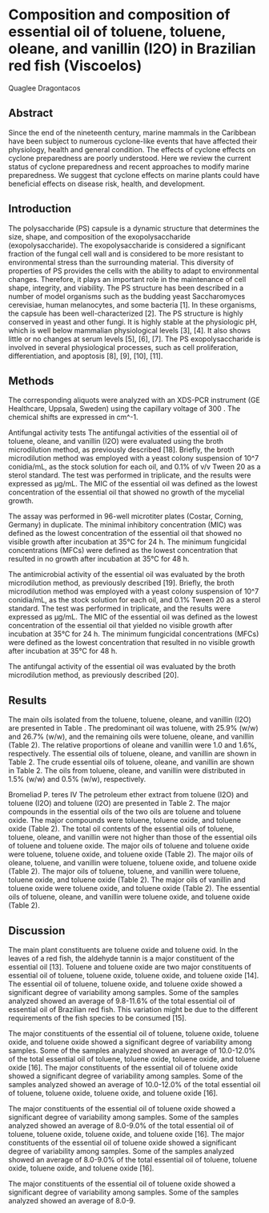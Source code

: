 # Composition and composition of essential oil of toluene, toluene, oleane, and vanillin (I2O) in Brazilian red fish (Viscoelos)
Quaglee Dragontacos


## Abstract
Since the end of the nineteenth century, marine mammals in the Caribbean have been subject to numerous cyclone-like events that have affected their physiology, health and general condition. The effects of cyclone effects on cyclone preparedness are poorly understood. Here we review the current status of cyclone preparedness and recent approaches to modify marine preparedness. We suggest that cyclone effects on marine plants could have beneficial effects on disease risk, health, and development.


## Introduction
The polysaccharide (PS) capsule is a dynamic structure that determines the size, shape, and composition of the exopolysaccharide (exopolysaccharide). The exopolysaccharide is considered a significant fraction of the fungal cell wall and is considered to be more resistant to environmental stress than the surrounding material. This diversity of properties of PS provides the cells with the ability to adapt to environmental changes. Therefore, it plays an important role in the maintenance of cell shape, integrity, and viability. The PS structure has been described in a number of model organisms such as the budding yeast Saccharomyces cerevisiae, human melanocytes, and some bacteria [1]. In these organisms, the capsule has been well-characterized [2]. The PS structure is highly conserved in yeast and other fungi. It is highly stable at the physiologic pH, which is well below mammalian physiological levels [3], [4]. It also shows little or no changes at serum levels [5], [6], [7]. The PS exopolysaccharide is involved in several physiological processes, such as cell proliferation, differentiation, and apoptosis [8], [9], [10], [11].


## Methods
The corresponding aliquots were analyzed with an XDS-PCR instrument (GE Healthcare, Uppsala, Sweden) using the capillary voltage of 300 . The chemical shifts are expressed in cm^-1.

Antifungal activity tests
The antifungal activities of the essential oil of toluene, oleane, and vanillin (I2O) were evaluated using the broth microdilution method, as previously described [18]. Briefly, the broth microdilution method was employed with a yeast colony suspension of 10^7 conidia/mL, as the stock solution for each oil, and 0.1% of v/v Tween 20 as a sterol standard. The test was performed in triplicate, and the results were expressed as µg/mL. The MIC of the essential oil was defined as the lowest concentration of the essential oil that showed no growth of the mycelial growth.

The assay was performed in 96-well microtiter plates (Costar, Corning, Germany) in duplicate. The minimal inhibitory concentration (MIC) was defined as the lowest concentration of the essential oil that showed no visible growth after incubation at 35°C for 24 h. The minimum fungicidal concentrations (MFCs) were defined as the lowest concentration that resulted in no growth after incubation at 35°C for 48 h.

The antimicrobial activity of the essential oil was evaluated by the broth microdilution method, as previously described [19]. Briefly, the broth microdilution method was employed with a yeast colony suspension of 10^7 conidia/mL, as the stock solution for each oil, and 0.1% Tween 20 as a sterol standard. The test was performed in triplicate, and the results were expressed as µg/mL. The MIC of the essential oil was defined as the lowest concentration of the essential oil that yielded no visible growth after incubation at 35°C for 24 h. The minimum fungicidal concentrations (MFCs) were defined as the lowest concentration that resulted in no visible growth after incubation at 35°C for 48 h.

The antifungal activity of the essential oil was evaluated by the broth microdilution method, as previously described [20].


## Results
The main oils isolated from the toluene, toluene, oleane, and vanillin (I2O) are presented in Table . The predominant oil was toluene, with 25.9% (w/w) and 26.7% (w/w), and the remaining oils were toluene, oleane, and vanillin (Table 2). The relative proportions of oleane and vanillin were 1.0 and 1.6%, respectively. The essential oils of toluene, oleane, and vanillin are shown in Table 2. The crude essential oils of toluene, oleane, and vanillin are shown in Table 2. The oils from toluene, oleane, and vanillin were distributed in 1.5% (w/w) and 0.5% (w/w), respectively.

Bromeliad P. teres IV
The petroleum ether extract from toluene (I2O) and toluene (I2O) and toluene (I2O) are presented in Table 2. The major compounds in the essential oils of the two oils are toluene and toluene oxide. The major compounds were toluene, toluene oxide, and toluene oxide (Table 2). The total oil contents of the essential oils of toluene, toluene, oleane, and vanillin were not higher than those of the essential oils of toluene and toluene oxide. The major oils of toluene and toluene oxide were toluene, toluene oxide, and toluene oxide (Table 2). The major oils of oleane, toluene, and vanillin were toluene, toluene oxide, and toluene oxide (Table 2). The major oils of toluene, toluene, and vanillin were toluene, toluene oxide, and toluene oxide (Table 2). The major oils of vanillin and toluene oxide were toluene oxide, and toluene oxide (Table 2). The essential oils of toluene, oleane, and vanillin were toluene oxide, and toluene oxide (Table 2).


## Discussion
The main plant constituents are toluene oxide and toluene oxid. In the leaves of a red fish, the aldehyde tannin is a major constituent of the essential oil [13]. Toluene and toluene oxide are two major constituents of essential oil of toluene, toluene oxide, toluene oxide, and toluene oxide [14]. The essential oil of toluene, toluene oxide, and toluene oxide showed a significant degree of variability among samples. Some of the samples analyzed showed an average of 9.8-11.6% of the total essential oil of essential oil of Brazilian red fish. This variation might be due to the different requirements of the fish species to be consumed [15].

The major constituents of the essential oil of toluene, toluene oxide, toluene oxide, and toluene oxide showed a significant degree of variability among samples. Some of the samples analyzed showed an average of 10.0-12.0% of the total essential oil of toluene, toluene oxide, toluene oxide, and toluene oxide [16]. The major constituents of the essential oil of toluene oxide showed a significant degree of variability among samples. Some of the samples analyzed showed an average of 10.0-12.0% of the total essential oil of toluene, toluene oxide, toluene oxide, and toluene oxide [16].

The major constituents of the essential oil of toluene oxide showed a significant degree of variability among samples. Some of the samples analyzed showed an average of 8.0-9.0% of the total essential oil of toluene, toluene oxide, toluene oxide, and toluene oxide [16]. The major constituents of the essential oil of toluene oxide showed a significant degree of variability among samples. Some of the samples analyzed showed an average of 8.0-9.0% of the total essential oil of toluene, toluene oxide, toluene oxide, and toluene oxide [16].

The major constituents of the essential oil of toluene oxide showed a significant degree of variability among samples. Some of the samples analyzed showed an average of 8.0-9.
